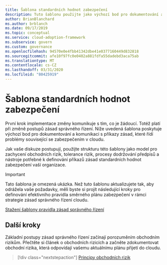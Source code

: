 ```yaml
---
title: Šablona standardních hodnot zabezpečení
description: Tuto šablonu použijte jako výchozí bod pro dokumentování a komunikaci s příkazy zásad, které řídí problémy související se zabezpečením v cloudu.
author: BrianBlanchard
ms.author: brblanch
ms.date: 09/17/2019
ms.topic: conceptual
ms.service: cloud-adoption-framework
ms.subservice: govern
ms.custom: governance
ms.openlocfilehash: 94570e0e4fbb41342dbe41e0377160449d832818
ms.sourcegitcommit: afe10f97fc0e0402a881fdfa55dadebd3aca75ab
ms.translationtype: MT
ms.contentlocale: cs-CZ
ms.lasthandoff: 03/31/2020
ms.locfileid: "80425919"
---
```

# <a name="security-baseline-template"></a>Šablona standardních hodnot zabezpečení

První krok implementace změny komunikuje s tím, co je žádoucí. Totéž platí při změně postupů zásad správného řízení. Níže uvedená šablona poskytuje výchozí bod pro dokumentování a komunikaci s příkazy zásad, které řídí problémy související se zabezpečením v cloudu.

Jak vaše diskuze postupují, použijte strukturu této šablony jako model pro zachycení obchodních rizik, tolerance rizik, procesy dodržování předpisů a nástroje potřebné k definování příkazů zásad standardních hodnot zabezpečení vaší organizace.

> [!IMPORTANT]
> Tato šablona je omezená ukázka. Než tuto šablonu aktualizujete tak, aby odrážela vaše požadavky, měli byste si projít následující kroky pro definování efektivního pravidla směrného plánu zabezpečení v rámci strategie zásad správného řízení cloudu.

[Stažení šablony pravidla zásad správného řízení](https://archcenter.blob.core.windows.net/cdn/fusion/governance/Security%20Baseline%20Discipline%20Template.docx)

## <a name="next-steps"></a>Další kroky

Základní postupy zásad správného řízení začínají porozuměním obchodním rizikům. Přečtěte si článek o obchodních rizicích a začněte zdokumentovat obchodní rizika, která odpovídají vašemu aktuálnímu plánu přijetí do cloudu.

> [!div class="nextstepaction"]
> [Principy obchodních rizik](./business-risks.md)
